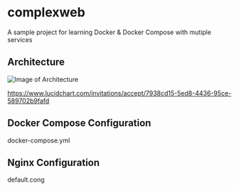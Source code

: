 # complexweb

A sample project for learning Docker & Docker Compose with mutiple services

## Architecture
![Image of Architecture](https://www.lucidchart.com/publicSegments/view/1e789910-5745-48eb-bf7a-df6c911075ae/image.png)

https://www.lucidchart.com/invitations/accept/7938cd15-5ed8-4436-95ce-589702b9fafd

## Docker Compose Configuration
docker-compose.yml

## Nginx Configuration
default.cong
